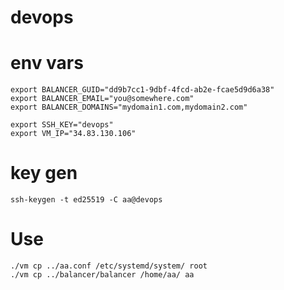 # devops

# env vars

```
export BALANCER_GUID="dd9b7cc1-9dbf-4fcd-ab2e-fcae5d9d6a38"
export BALANCER_EMAIL="you@somewhere.com"
export BALANCER_DOMAINS="mydomain1.com,mydomain2.com"

export SSH_KEY="devops"
export VM_IP="34.83.130.106"
```

# key gen
```
ssh-keygen -t ed25519 -C aa@devops
```
# Use

```
./vm cp ../aa.conf /etc/systemd/system/ root
./vm cp ../balancer/balancer /home/aa/ aa
```
